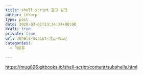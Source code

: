 ```yaml
---
title: shell script 참고 링크
author: interp
type: post
date: 2020-02-01T23:34:34+00:00
draft: true
private: true
url: /shell-script-참고-링크/
categories:
  - 미분류

---
```

https://mug896.gitbooks.io/shell-script/content/subshells.html